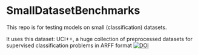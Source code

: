 SmallDatasetBenchmarks
======================
This repo is for testing models on small (classification) datasets.

It uses this dataset: UCI++, a huge collection of preprocessed datasets for supervised classification problems in ARFF format
[![DOI](https://zenodo.org/badge/doi/10.5281/zenodo.13748.svg)](http://dx.doi.org/10.5281/zenodo.13748)

